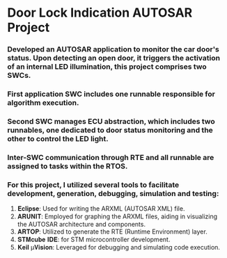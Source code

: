 # Door Lock Indication AUTOSAR Project

### Developed an AUTOSAR application to monitor the car door's status. Upon detecting an open door, it triggers the activation of an internal LED illumination, this project comprises two SWCs.
### First application SWC includes one runnable responsible for algorithm execution.
### Second SWC manages ECU abstraction, which includes two runnables, one dedicated to door status monitoring and the other to control the LED light.
### Inter-SWC communication through RTE and all runnable are assigned to tasks within the RTOS.

### For this project, I utilized several tools to facilitate development, generation, debugging, simulation and testing:
1. 𝐄𝐜𝐥𝐢𝐩𝐬𝐞: Used for writing the ARXML (AUTOSAR XML) file.
2. 𝐀𝐑𝐔𝐍𝐈𝐓: Employed for graphing the ARXML files, aiding in visualizing the AUTOSAR architecture and components.
3. 𝐀𝐑𝐓𝐎𝐏: Utilized to generate the RTE (Runtime Environment) layer.
4. 𝐒𝐓𝐌𝐜𝐮𝐛𝐞 𝐈𝐃𝐄: for STM microcontroller development.
5. 𝐊𝐞𝐢𝐥 µ𝐕𝐢𝐬𝐢𝐨𝐧: Leveraged for debugging and simulating code execution.
